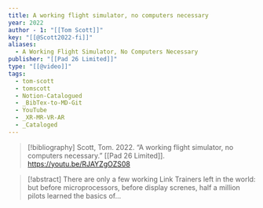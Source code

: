 ```yaml
---
title: A working flight simulator, no computers necessary
year: 2022
author - 1: "[[Tom Scott]]"
key: "[[@Scott2022-fi]]"
aliases:
  - A Working Flight Simulator, No Computers Necessary
publisher: "[[Pad 26 Limited]]"
type: "[[@video]]"
tags:
  - tom-scott
  - tomscott
  - Notion-Catalogued
  - _BibTex-to-MD-Git
  - YouTube
  - _XR-MR-VR-AR
  - _Cataloged
---
```


> [!bibliography]
> Scott, Tom. 2022. “A working flight simulator, no computers necessary.” [[Pad 26 Limited]]. https://youtu.be/RJAYZgOZS08

> [!abstract]
> There are only a few working Link Trainers left in the world: but before microprocessors, before display screnes, half a million pilots learned the basics of...
